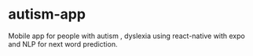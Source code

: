# autism-app
Mobile app for people with autism , dyslexia using react-native with expo and NLP for next word prediction.

